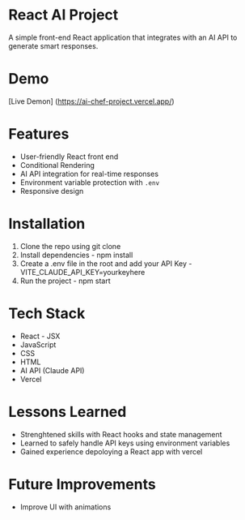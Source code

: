# React AI Project
A simple front-end React application that integrates with an AI API to generate smart responses.

# Demo
[Live Demon] (https://ai-chef-project.vercel.app/)

# Features
- User-friendly React front end
- Conditional Rendering
- AI API integration for real-time responses
- Environment variable protection with `.env`
- Responsive design

# Installation
1. Clone the repo using git clone
2. Install dependencies - npm install
3. Create a .env file in the root and add your API Key - VITE_CLAUDE_API_KEY=yourkeyhere
4. Run the project - npm start

# Tech Stack
- React - JSX
- JavaScript
- CSS
- HTML
- AI API (Claude API)
- Vercel

# Lessons Learned
- Strenghtened skills with React hooks and state management
- Learned to safely handle API keys using environment variables
- Gained experience depoloying a React app with vercel

# Future Improvements
- Improve UI with animations
